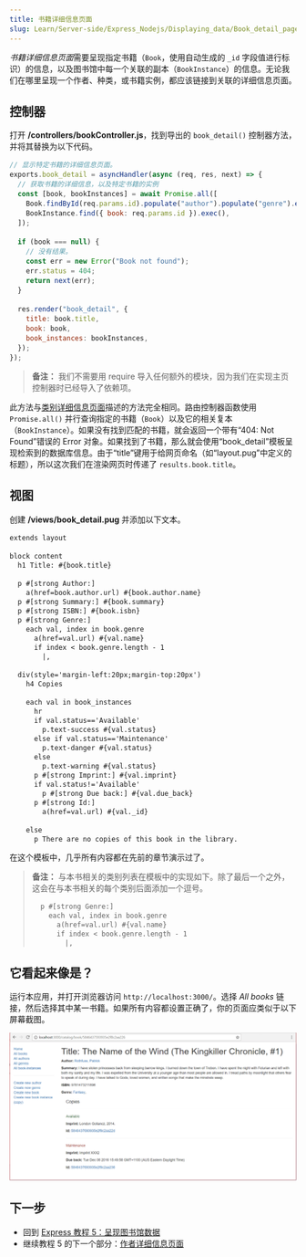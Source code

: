 ```yaml
---
title: 书籍详细信息页面
slug: Learn/Server-side/Express_Nodejs/Displaying_data/Book_detail_page
---
```


*书籍详细信息页面*需要呈现指定书籍（`Book`，使用自动生成的 `_id` 字段值进行标识）的信息，以及图书馆中每一个关联的副本（`BookInstance`）的信息。无论我们在哪里呈现一个作者、种类，或书籍实例，都应该链接到关联的详细信息页面。

## 控制器

打开 **/controllers/bookController.js**，找到导出的 `book_detail()` 控制器方法，并将其替换为以下代码。

```js
// 显示特定书籍的详细信息页面。
exports.book_detail = asyncHandler(async (req, res, next) => {
  // 获取书籍的详细信息，以及特定书籍的实例
  const [book, bookInstances] = await Promise.all([
    Book.findById(req.params.id).populate("author").populate("genre").exec(),
    BookInstance.find({ book: req.params.id }).exec(),
  ]);

  if (book === null) {
    // 没有结果。
    const err = new Error("Book not found");
    err.status = 404;
    return next(err);
  }

  res.render("book_detail", {
    title: book.title,
    book: book,
    book_instances: bookInstances,
  });
});
```

> **备注：** 我们不需要用 require 导入任何额外的模块，因为我们在实现主页控制器时已经导入了依赖项。

此方法与[类别详细信息页面](/zh-CN/docs/Learn/Server-side/Express_Nodejs/Displaying_data/Genre_detail_page)描述的方法完全相同。路由控制器函数使用 `Promise.all()` 并行查询指定的书籍（`Book`）以及它的相关复本（`BookInstance`）。如果没有找到匹配的书籍，就会返回一个带有“404: Not Found”错误的 Error 对象。如果找到了书籍，那么就会使用“book_detail”模板呈现检索到的数据库信息。由于“title”键用于给网页命名（如“layout.pug”中定义的标题），所以这次我们在渲染网页时传递了 `results.book.title`。

## 视图

创建 **/views/book_detail.pug** 并添加以下文本。

```pug
extends layout

block content
  h1 Title: #{book.title}

  p #[strong Author:]
    a(href=book.author.url) #{book.author.name}
  p #[strong Summary:] #{book.summary}
  p #[strong ISBN:] #{book.isbn}
  p #[strong Genre:]
    each val, index in book.genre
      a(href=val.url) #{val.name}
      if index < book.genre.length - 1
        |,

  div(style='margin-left:20px;margin-top:20px')
    h4 Copies

    each val in book_instances
      hr
      if val.status=='Available'
        p.text-success #{val.status}
      else if val.status=='Maintenance'
        p.text-danger #{val.status}
      else
        p.text-warning #{val.status}
      p #[strong Imprint:] #{val.imprint}
      if val.status!='Available'
        p #[strong Due back:] #{val.due_back}
      p #[strong Id:]
        a(href=val.url) #{val._id}

    else
      p There are no copies of this book in the library.
```

在这个模板中，几乎所有内容都在先前的章节演示过了。

> **备注：** 与本书相关的类别列表在模板中的实现如下。除了最后一个之外，这会在与本书相关的每个类别后面添加一个逗号。
>
> ```pug
>   p #[strong Genre:]
>     each val, index in book.genre
>       a(href=val.url) #{val.name}
>       if index < book.genre.length - 1
>         |,
> ```

## 它看起来像是？

运行本应用，并打开浏览器访问 `http://localhost:3000/`。选择 _All books_ 链接，然后选择其中某一书籍。如果所有内容都设置正确了，你的页面应类似于以下屏幕截图。

![书籍详细信息页面——Express 本地图书馆网站](locallibary_express_book_detail.png)

## 下一步

- 回到 [Express 教程 5：呈现图书馆数据](/zh-CN/docs/Learn/Server-side/Express_Nodejs/Displaying_data)
- 继续教程 5 的下一个部分：[作者详细信息页面](/zh-CN/docs/Learn/Server-side/Express_Nodejs/Displaying_data/Author_detail_page)
